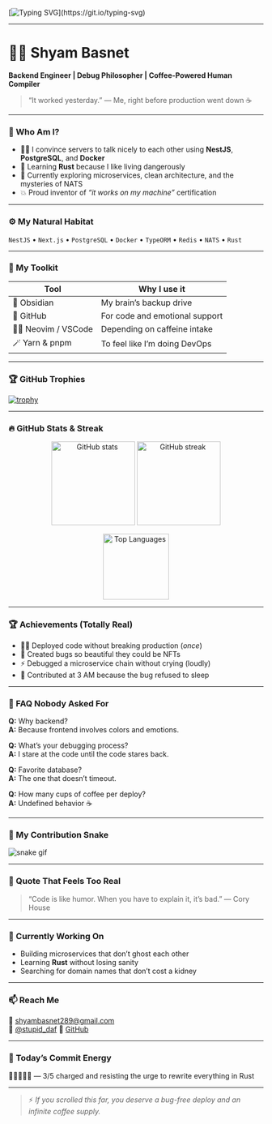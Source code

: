 <!-- 🌟 If you're reading this, you're already awesome. -->

[![Typing SVG](https://readme-typing-svg.herokuapp.com?font=Fira+Code&size=24&pause=1000&color=00F7FF&center=true&vCenter=true&width=600&lines=Hey+there!+I'm+Shyam+Basnet+👋;Backend+Engineer+%7C+Debug+Philosopher+%7C+Rust+Apprentice;I+build+things+that+usually+work;Sometimes+even+on+the+first+try!)](https://git.io/typing-svg)

---

# 🧙‍♂️ Shyam Basnet  
**Backend Engineer | Debug Philosopher | Coffee-Powered Human Compiler**

> “It worked yesterday.” — Me, right before production went down ☕️

---

### 🧠 Who Am I?
- 🧑‍💻 I convince servers to talk nicely to each other using **NestJS**, **PostgreSQL**, and **Docker**  
- 🦀 Learning **Rust** because I like living dangerously  
- 🧩 Currently exploring microservices, clean architecture, and the mysteries of NATS  
- 💥 Proud inventor of *“it works on my machine”* certification

---

### ⚙️ My Natural Habitat
`NestJS` • `Next.js` • `PostgreSQL` • `Docker` • `TypeORM` • `Redis` • `NATS` • `Rust`  

---

### 🧰 My Toolkit
| Tool | Why I use it |
|------|---------------|
| 🧠 Obsidian | My brain’s backup drive |
| 🐙 GitHub | For code and emotional support |
| 🧑‍🚀 Neovim / VSCode | Depending on caffeine intake |
| 🪄 Yarn & pnpm | To feel like I’m doing DevOps |

---

### 🏆 GitHub Trophies
[![trophy](https://github-profile-trophy.vercel.app/?username=shyambasnet&theme=tokyonight&no-frame=true&margin-w=10)](https://github.com/ryo-ma/github-profile-trophy)

---

### 🔥 GitHub Stats & Streak
<p align="center">
  <img src="https://github-readme-stats.vercel.app/api?username=shyambasnet&show_icons=true&theme=tokyonight" alt="GitHub stats" height="165">
  <img src="https://github-readme-streak-stats.herokuapp.com/?user=shyambasnet&theme=tokyonight" alt="GitHub streak" height="165">
</p>

<p align="center">
  <img src="https://github-readme-stats.vercel.app/api/top-langs/?username=shyambasnet&layout=compact&theme=tokyonight" alt="Top Languages" height="130">
</p>

---

### 🏆 Achievements (Totally Real)
- 🧙‍♂️ Deployed code without breaking production (*once*)  
- 🐛 Created bugs so beautiful they could be NFTs  
- ⚡ Debugged a microservice chain without crying (loudly)  
- 💾 Contributed at 3 AM because the bug refused to sleep  

---

### 🤔 FAQ Nobody Asked For
**Q:** Why backend?  
**A:** Because frontend involves colors and emotions.  

**Q:** What’s your debugging process?  
**A:** I stare at the code until the code stares back.  

**Q:** Favorite database?  
**A:** The one that doesn’t timeout.  

**Q:** How many cups of coffee per deploy?  
**A:** Undefined behavior ☕  

---

### 🐍 My Contribution Snake
![snake gif](https://github.com/shyambasnet/shyambasnet/blob/output/github-contribution-grid-snake.svg)

---

### 💬 Quote That Feels Too Real
> “Code is like humor. When you have to explain it, it’s bad.” — Cory House  

---

### 🪩 Currently Working On
- Building microservices that don’t ghost each other  
- Learning **Rust** without losing sanity  
- Searching for domain names that don’t cost a kidney  

---

### 📫 Reach Me
📧 [shyambasnet289@gmail.com](mailto:shyam@example.com)  
📸 [@stupid_daf](https://instagram.com/stupid_daf) 
🐙 [GitHub](https://github.com/shyambasnet)

---

### 🪫 Today’s Commit Energy
🔋🔋🔋🪫🪫 — 3/5 charged and resisting the urge to rewrite everything in Rust  

---

> ⚡ *If you scrolled this far, you deserve a bug-free deploy and an infinite coffee supply.*
